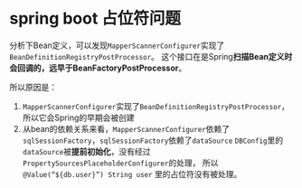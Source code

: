 # spring boot 占位符问题

分析下Bean定义，可以发现`MapperScannerConfigurer`实现了`BeanDefinitionRegistryPostProcessor`。
这个接口在是Spring**扫描Bean定义时会回调的，远早于BeanFactoryPostProcessor**。

所以原因是：

1. `MapperScannerConfigurer`实现了`BeanDefinitionRegistryPostProcessor`，所以它会Spring的早期会被创建
2. 从bean的依赖关系来看，`MapperScannerConfigurer`依赖了`sqlSessionFactory`，`sqlSessionFactory`依赖了`dataSource`
`DBConfig`里的`dataSource`被**提前初始化**，没有经过`PropertySourcesPlaceholderConfigurer`的处理，
所以`@Value(“${db.user}”) String user` 里的占位符没有被处理。

